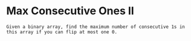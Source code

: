 # Max Consecutive Ones II

`
Given a binary array, find the maximum number of consecutive 1s in this array if you can flip at most one 0.
`